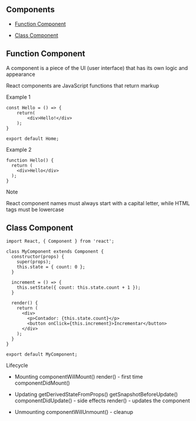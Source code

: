 ## Components

- [Function Component](https://github.com/andressabertolini/frontpedia/blob/main/React/Components.md/#Function%Component)

- [Class Component](https://github.com/andressabertolini/frontpedia/blob/main/React/Components.md/#Class%Component)

## Function Component

A component is a piece of the UI (user interface) that has its own logic and appearance

React components are JavaScript functions that return markup

Example 1
```
const Hello = () => {
    return(
        <div>Hello!</div>
    );
}

export default Home;
```

Example 2
```
function Hello() {
  return (
    <div>Hello</div>
  );
}
```

> [!NOTE]
> React component names must always start with a capital letter, while HTML tags must be lowercase

## Class Component

```
import React, { Component } from 'react';

class MyComponent extends Component {
  constructor(props) {
    super(props);
    this.state = { count: 0 };
  }

  increment = () => {
    this.setState({ count: this.state.count + 1 });
  }

  render() {
    return (
      <div>
        <p>Contador: {this.state.count}</p>
        <button onClick={this.increment}>Incrementar</button>
      </div>
    );
  }
}

export default MyComponent;
```

Lifecycle
- Mounting
componentWillMount()
render() - first time
componentDidMount()

- Updating
getDerivedStateFromProps()
getSnapshotBeforeUpdate()
componentDidUpdate() - side effects
render() - updates the component

- Unmounting
componentWillUnmount() - cleanup